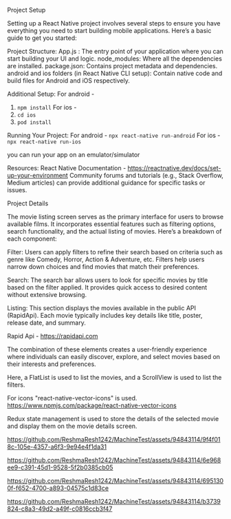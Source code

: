 
Project Setup

Setting up a React Native project involves several steps to ensure you have everything you need to start building mobile applications. Here’s a basic guide to get you started:

Project Structure:
App.js : The entry point of your application where you can start building your UI and logic.
node_modules: Where all the dependencies are installed.
package.json: Contains project metadata and dependencies.
android and ios folders (in React Native CLI setup): Contain native code and build files for Android and iOS respectively.

Additional Setup:
For android -
1. `npm install`
For ios -
1. `cd ios`
2. `pod install`

Running Your Project:
For android -
`npx react-native run-android`
For ios -
`npx react-native run-ios`

you can run your app on an emulator/simulator

Resources:
React Native Documentation - https://reactnative.dev/docs/set-up-your-environment
Community forums and tutorials (e.g., Stack Overflow, Medium articles) can provide additional guidance for specific tasks or issues.

Project Details 

The movie listing screen serves as the primary interface for users to browse available films. It incorporates essential features such as filtering options, search functionality, and the actual listing of movies. Here’s a breakdown of each component:

Filter: Users can apply filters to refine their search based on criteria such as genre like Comedy, Horror, Action & Adventure, etc. Filters help users narrow down choices and find movies that match their preferences.

Search: The search bar allows users to look for specific movies by title based on the filter applied. It provides quick access to desired content without extensive browsing.

Listing: This section displays the movies available in the public API (RapidApi). Each movie typically includes key details like title, poster, release date, and summary.

Rapid Api - https://rapidapi.com

The combination of these elements creates a user-friendly experience where individuals can easily discover, explore, and select movies based on their interests and preferences.

Here, a FlatList is used to list the movies, and a ScrollView is used to list the filters.

For icons "react-native-vector-icons" is used. https://www.npmjs.com/package/react-native-vector-icons

Redux state management is used to store the details of the selected movie and display them on the movie details screen.



https://github.com/ReshmaResh1242/MachineTest/assets/94843114/9f4f018c-105e-4357-a6f3-9e94e4f1da31



https://github.com/ReshmaResh1242/MachineTest/assets/94843114/6e968ee9-c391-45d1-9528-5f2b0385cb05



https://github.com/ReshmaResh1242/MachineTest/assets/94843114/6951300f-f652-4700-a893-04575c1d83ce




https://github.com/ReshmaResh1242/MachineTest/assets/94843114/b3739824-c8a3-49d2-a49f-c0816ccb3f47




